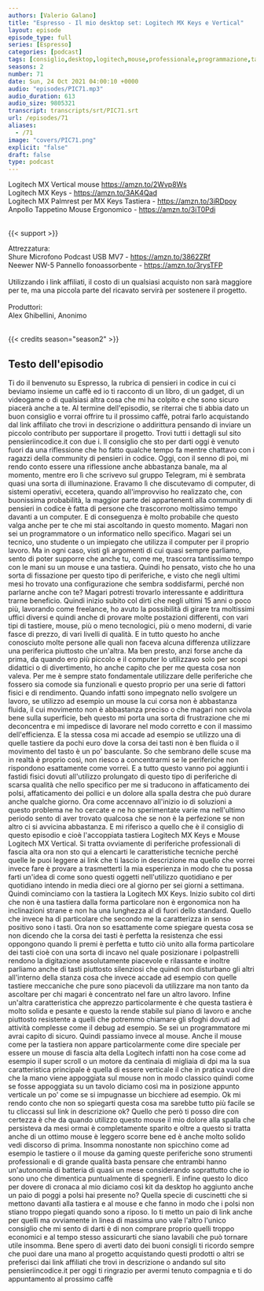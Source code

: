 ```yaml
---
authors: [Valerio Galano]
title: "Espresso - Il mio desktop set: Logitech MX Keys e Vertical"
layout: episode
episode_type: full
series: [Espresso]
categories: [podcast]
tags: [consiglio,desktop,logitech,mouse,professionale,programmazione,tastiera]
seasons: 2
number: 71
date: Sun, 24 Oct 2021 04:00:10 +0000
audio: "episodes/PIC71.mp3"
audio_duration: 613
audio_size: 9805321
transcript: transcripts/srt/PIC71.srt
url: /episodes/71
aliases: 
  - /71
image: "covers/PIC71.png"
explicit: "false"
draft: false
type: podcast
---
```

Logitech MX Vertical mouse <a href="https://amzn.to/2Wvp8Ws" rel="noopener">https://amzn.to/2Wvp8Ws</a> <br />
Logitech MX Keys - <a href="https://amzn.to/3AK4Qad" rel="noopener">https://amzn.to/3AK4Qad</a> <br />
Logitech MX Palmrest per MX Keys Tastiera - <a href="https://amzn.to/3iRDpoy" rel="noopener">https://amzn.to/3iRDpoy</a> <br />
Anpollo Tappetino Mouse Ergonomico - <a href="https://amzn.to/3iT0Pdi" rel="noopener">https://amzn.to/3iT0Pdi</a> <br />
<br />


{{< support >}}

Attrezzatura:<br />
Shure Microfono Podcast USB MV7 - <a href="https://amzn.to/3862ZRf" rel="noopener">https://amzn.to/3862ZRf</a> <br />
Neewer NW-5 Pannello fonoassorbente - <a href="https://amzn.to/3rysTFP" rel="noopener">https://amzn.to/3rysTFP</a> <br />
<br />
Utilizzando i link affiliati, il costo di un qualsiasi acquisto non sarà maggiore per te, ma una piccola parte del ricavato servirà per sostenere il progetto.<br />
<br />
Produttori:<br />
Alex Ghibellini, Anonimo<br />
<br />


{{< credits season="season2" >}}

<!-- more -->

## Testo dell'episodio

Ti do il benvenuto su Espresso, la rubrica di pensieri in codice in cui ci beviamo insieme
un caffè ed io ti racconto di un libro, di un gadget, di un videogame o di qualsiasi
altra cosa che mi ha colpito e che sono sicuro piacerà anche a te.
Al termine dell'episodio, se riterrai che ti abbia dato un buon consiglio e vorrai offrire
tu il prossimo caffè, potrai farlo acquistando dal link affiliato che trovi in descrizione
o addirittura pensando di inviare un piccolo contributo per supportare il progetto. Trovi
tutti i dettagli sul sito pensieriincodice.it con due i.
Il consiglio che sto per darti oggi è venuto fuori da una riflessione che ho fatto qualche
tempo fa mentre chattavo con i ragazzi della community di pensieri in codice. Oggi, con
il senno di poi, mi rendo conto essere una riflessione anche abbastanza banale, ma al
momento, mentre ero lì che scrivevo sul gruppo Telegram, mi è sembrata quasi una
sorta di illuminazione. Eravamo lì che discutevamo di computer, di sistemi operativi, eccetera,
quando all'improvviso ho realizzato che, con buonissima probabilità, la maggior parte
dei appartenenti alla community di pensieri in codice è fatta di persone che trascorrono
moltissimo tempo davanti a un computer. E di conseguenza è molto probabile che questo
valga anche per te che mi stai ascoltando in questo momento. Magari non sei un programmatore
o un informatico nello specifico. Magari sei un tecnico, uno studente o un impiegato che
utilizza il computer per il proprio lavoro. Ma in ogni caso, visti gli argomenti di cui
quasi sempre parliamo, sento di poter supporre che anche tu, come me, trascorra tantissimo
tempo con le mani su un mouse e una tastiera. Quindi ho pensato, visto che ho una sorta di
fissazione per questo tipo di periferiche, e visto che negli ultimi mesi ho trovato una
configurazione che sembra soddisfarmi, perché non parlarne anche con te? Magari potresti
trovarlo interessante e addirittura trarne beneficio. Quindi inizio subito col dirti che
negli ultimi 15 anni o poco più, lavorando come freelance, ho avuto la possibilità di girare
tra moltissimi uffici diversi e quindi anche di provare molte postazioni differenti, con vari
tipi di tastiere, mouse, più o meno tecnologici, più o meno moderni, di varie fasce di prezzo,
di vari livelli di qualità. E in tutto questo ho anche conosciuto molte persone alle quali non
faceva alcuna differenza utilizzare una periferica piuttosto che un'altra. Ma ben presto, anzi forse
anche da prima, da quando ero più piccolo e il computer lo utilizzavo solo per scopi didattici
o di divertimento, ho anche capito che per me questa cosa non valeva. Per me è sempre stato
fondamentale utilizzare delle periferiche che fossero sia comode sia funzionali e questo
proprio per una serie di fattori fisici e di rendimento. Quando infatti sono impegnato nello
svolgere un lavoro, se utilizzo ad esempio un mouse la cui corsa non è abbastanza fluida, il cui
movimento non è abbastanza preciso o che magari non scivola bene sulla superficie, beh questo mi
porta una sorta di frustrazione che mi deconcentra e mi impedisce di lavorare nel modo corretto e con
il massimo dell'efficienza. E la stessa cosa mi accade ad esempio se utilizzo una di quelle
tastiere da pochi euro dove la corsa dei tasti non è ben fluida o il movimento del tasto è un po'
basculante. So che sembrano delle scuse ma in realtà è proprio così, non riesco a concentrarmi
se le periferiche non rispondono esattamente come vorrei. E a tutto questo vanno poi aggiunti i
fastidi fisici dovuti all'utilizzo prolungato di questo tipo di periferiche di scarsa qualità che
nello specifico per me si traducono in affaticamento dei polsi, affaticamento dei pollici e un dolore
alla spalla destra che può durare anche qualche giorno. Ora come accennavo all'inizio io di
soluzioni a questo problema ne ho cercate e ne ho sperimentate varie ma nell'ultimo periodo
sento di aver trovato qualcosa che se non è la perfezione se non altro ci si avvicina abbastanza.
E mi riferisco a quello che è il consiglio di questo episodio e cioè l'accoppiata tastiera
Logitech MX Keys e Mouse Logitech MX Vertical. Si tratta ovviamente di periferiche professionali
di fascia alta ora non sto qui a elencarti le caratteristiche tecniche perché quelle le puoi
leggere ai link che ti lascio in descrizione ma quello che vorrei invece fare è provare
a trasmetterti la mia esperienza in modo che tu possa farti un'idea di come sono questi oggetti
nell'utilizzo quotidiano e per quotidiano intendo in media dieci ore al giorno per sei giorni a
settimana. Quindi cominciamo con la tastiera la Logitech MX Keys. Inizio subito col dirti che non
è una tastiera dalla forma particolare non è ergonomica non ha inclinazioni strane e non ha
una lunghezza al di fuori dello standard. Quello che invece ha di particolare che secondo me la
caratterizza in senso positivo sono i tasti. Ora non so esattamente come spiegare questa cosa se
non dicendo che la corsa dei tasti è perfetta la resistenza che essi oppongono quando li premi
è perfetta e tutto ciò unito alla forma particolare dei tasti cioè con una sorta di incavo nel quale
posizionare i polpastrelli rendono la digitazione assolutamente piacevole e rilassante e inoltre
parliamo anche di tasti piuttosto silenziosi che quindi non disturbano gli altri all'interno della
stanza cosa che invece accade ad esempio con quelle tastiere meccaniche che pure sono piacevoli da
utilizzare ma non tanto da ascoltare per chi magari è concentrato nel fare un altro lavoro. Infine un'altra
caratteristica che apprezzo particolarmente è che questa tastiera è molto solida e pesante e
questo la rende stabile sul piano di lavoro e anche piuttosto resistente a quelli che potremmo
chiamare gli sfoghi dovuti ad attività complesse come il debug ad esempio. Se sei un programmatore
mi avrai capito di sicuro. Quindi passiamo invece al mouse. Anche il mouse come per la tastiera non
appare particolarmente come dire speciale per essere un mouse di fascia alta della Logitech
infatti non ha cose come ad esempio il super scroll o un motore da centinaia di migliaia di
dpi ma la sua caratteristica principale è quella di essere verticale il che in pratica vuol dire
che la mano viene appoggiata sul mouse non in modo classico quindi come se fosse appoggiata
su un tavolo diciamo così ma in posizione appunto verticale un po' come se si impugnasse un bicchiere
ad esempio. Ok mi rendo conto che non so spiegarti questa cosa ma sarebbe tutto più facile se tu
cliccassi sul link in descrizione ok? Quello che però ti posso dire con certezza è che da quando
utilizzo questo mouse il mio dolore alla spalla che persisteva da mesi ormai è completamente
sparito e oltre a questo si tratta anche di un ottimo mouse è leggero scorre bene ed è anche
molto solido vedi discorso di prima. Insomma nonostante non spicchino come ad esempio le
tastiere o il mouse da gaming queste periferiche sono strumenti professionali e di grande qualità
basta pensare che entrambi hanno un'autonomia di batteria di quasi un mese considerando
soprattutto che io sono uno che dimentica puntualmente di spegnerli. E infine questo lo
dico per dovere di cronaca al mio diciamo così kit da desktop ho aggiunto anche un paio di poggi
a polsi hai presente no? Quella specie di cuscinetti che si mettono davanti alla tastiera e al mouse e
che fanno in modo che i polsi non stiano troppo piegati quando sono a riposo. Io ti metto un paio
di link anche per quelli ma ovviamente in linea di massima uno vale l'altro l'unico consiglio
che mi sento di darti è di non comprare proprio quelli troppo economici e al tempo stesso
assicurarti che siano lavabili che può tornare utile insomma. Bene spero di averti dato dei buoni
consigli ti ricordo sempre che puoi dare una mano al progetto acquistando questi prodotti o altri se
preferisci dai link affiliati che trovi in descrizione o andando sul sito pensieriincodice.it
per oggi ti ringrazio per avermi tenuto compagnia e ti do appuntamento al prossimo caffè

